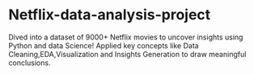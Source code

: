 # Netflix-data-analysis-project
Dived into a dataset of 9000+ Netflix movies to uncover insights using Python and data Science! Applied key concepts like Data Cleaning,EDA,Visualization and Insights Generation to draw meaningful conclusions.
